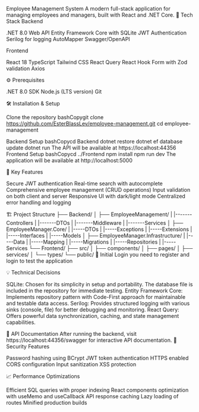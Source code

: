 Employee Management System
A modern full-stack application for managing employees and managers, built with React and .NET Core.
🚀 Tech Stack
Backend

.NET 8.0 Web API
Entity Framework Core with SQLite
JWT Authentication
Serilog for logging
AutoMapper
Swagger/OpenAPI

Frontend

React 18
TypeScript
Tailwind CSS
React Query
React Hook Form with Zod validation
Axios

⚙️ Prerequisites

.NET 8.0 SDK
Node.js (LTS version)
Git

🛠️ Installation & Setup

Clone the repository
bashCopygit clone https://github.com/EsterBlassLev/employee-management.git
cd employee-management

Backend Setup
bashCopycd Backend
dotnet restore
dotnet ef database update
dotnet run
The API will be available at https://localhost:44356
Frontend Setup
bashCopycd ../Frontend
npm install
npm run dev
The application will be available at http://localhost:5000

🎯 Key Features

Secure JWT authentication
Real-time search with autocomplete
Comprehensive employee management (CRUD operations)
Input validation on both client and server
Responsive UI with dark/light mode
Centralized error handling and logging

🏗️ Project Structure
├── Backend/
│   ├── EmployeeManagement/
|     |-------Controllers
|     |-------DTOs
|     |-------Middleware
|     |-------Services
│   ├── EmployeeManager.Core/
|     |-----DTOs
|     |-----Exceptions
|     |-----Extensions
|     |-----Interfaces
|     |-----Models
│   ├── EmployeeManager.Infrastructure/
|     |-----Data
|     |-----Mapping
|     |-----Migrations
|     |-----Repositories
|     |-----Services
└── Frontend/
    ├── src/
    │   ├── components/
    │   ├── pages/
    │   ├── services/
    │   └── types/
    └── public/
🔑 Initial Login
you need to register and login to test the application

💡 Technical Decisions

SQLite: Chosen for its simplicity in setup and portability. The database file is included in the repository for immediate testing.
Entity Framework Core: Implements repository pattern with Code-First approach for maintainable and testable data access.
Serilog: Provides structured logging with various sinks (console, file) for better debugging and monitoring.
React Query: Offers powerful data synchronization, caching, and state management capabilities.

📝 API Documentation
After running the backend, visit https://localhost:44356/swagger for interactive API documentation.
🔐 Security Features

Password hashing using BCrypt
JWT token authentication
HTTPS enabled
CORS configuration
Input sanitization
XSS protection

📈 Performance Optimizations

Efficient SQL queries with proper indexing
React components optimization with useMemo and useCallback
API response caching
Lazy loading of routes
Minified production builds
